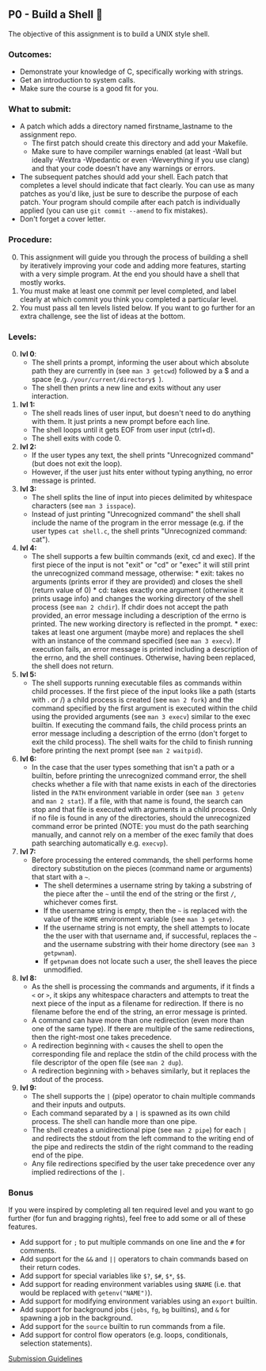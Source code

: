 ## P0 - Build a Shell 🐚

The objective of this assignment is to build a UNIX style shell.

### Outcomes:

* Demonstrate your knowledge of C, specifically working with strings.
* Get an introduction to system calls.
* Make sure the course is a good fit for you.

### What to submit:

* A patch which adds a directory named firstname_lastname to the assignment repo.
  * The first patch should create this directory and add your Makefile.
  * Make sure to have compiler warnings enabled (at least -Wall but ideally -Wextra -Wpedantic or even -Weverything if you use clang) and that your code doesn’t have any warnings or errors.
* The subsequent patches should add your shell. Each patch that completes a level should indicate that fact clearly. You can use as many patches as you'd like, just be sure to describe the purpose of each patch. Your program should compile after each patch is individually applied (you can use `git commit --amend` to fix mistakes).
* Don't forget a cover letter.

### Procedure:

0. This assignment will guide you through the process of building a shell by iteratively improving your code and adding more features, starting with a very simple program. At the end you should have a shell that mostly works.
0. You must make at least one commit per level completed, and label clearly at which commit you think you completed a particular level.
0. You must pass all ten levels listed below. If you want to go further for an extra challenge, see the list of ideas at the bottom.

### Levels:

0. **lvl 0**: 
    * The shell prints a prompt, informing the user about which absolute path they are currently in (see `man 3 getcwd`) followed by a $ and a space (e.g. `/your/current/directory$ `).
    * The shell then prints a new line and exits without any user interaction.
0. **lvl 1:**
    * The shell reads lines of user input, but doesn't need to do anything with them. It just prints a new prompt before each line.
    * The shell loops until it gets EOF from user input (ctrl+d).
    * The shell exits with code 0.
0. **lvl 2:**
    * If the user types any text, the shell prints "Unrecognized command" (but does not exit the loop).
    * However, if the user just hits enter without typing anything, no error message is printed.
0. **lvl 3:**
    * The shell splits the line of input into pieces delimited by whitespace characters (see `man 3 isspace`).
    * Instead of just printing "Unrecognized command" the shell shall include the name of the program in the error message (e.g. if the user types `cat shell.c`, the shell prints "Unrecognized command: cat").
0. **lvl 4:**
    * The shell supports a few builtin commands (exit, cd and exec). If the first piece of the input is not "exit" or "cd" or "exec" it will still print the unrecognized command message, otherwise:
          * exit: takes no arguments (prints error if they are provided) and closes the shell (return value of 0)
          * cd: takes exactly one argument (otherwise it prints usage info) and changes the working directory of the shell process (see `man 2 chdir`). If chdir does not accept the path provided, an error message including a description of the errno is printed. The new working directory is reflected in the prompt.
          * exec: takes at least one argument (maybe more) and replaces the shell with an instance of the command specified (see `man 3 execv`). If execution fails, an error message is printed including a description of the errno, and the shell continues. Otherwise, having been replaced, the shell does not return.
0. **lvl 5:**
    * The shell supports running executable files as commands within child processes. If the first piece of the input looks like a path (starts with . or /) a child process is created (see `man 2 fork`) and the command specified by the first argument is executed within the child using the provided arguments (see `man 3 execv`) similar to the exec builtin. If executing the command fails, the child process prints an error message including a description of the errno (don't forget to exit the child process). The shell waits for the child to finish running before printing the next prompt (see `man 2 waitpid`).
0. **lvl 6:**
    * In the case that the user types something that isn't a path or a builtin, before printing the unrecognized command error, the shell checks whether a file with that name exists in each of the directories listed in the `PATH` environment variable in order (see `man 3 getenv` and `man 2 stat`). If a file, with that name is found, the search can stop and that file is executed with arguments in a child process. Only if no file is found in any of the directories, should the unrecognized command error be printed (NOTE: you must do the path searching manually, and cannot rely on a member of the exec family that does path searching automatically e.g. `execvp`).
0. **lvl 7:**
    * Before processing the entered commands, the shell performs home directory substitution on the pieces (command name or arguments) that start with a `~`.
        * The shell determines a username string by taking a substring of the piece after the `~` until the end of the string or the first `/`, whichever comes first.
        * If the username string is empty, then the `~` is replaced with the value of the `HOME` environment variable (see `man 3 getenv`).
        * If the username string is not empty, the shell attempts to locate the the user with that username and, if successful, replaces the `~` and the username substring with their home directory (see `man 3 getpwnam`).
        * If `getpwnam` does not locate such a user, the shell leaves the piece unmodified.
0. **lvl 8:**
    * As the shell is processing the commands and arguments, if it finds a `<` or `>`, it skips any whitespace characters and attempts to treat the next piece of the input as a filename for redirection. If there is no filename before the end of the string, an error message is printed. 
    * A command can have more than one redirection (even more than one of the same type). If there are multiple of the same redirections, then the right-most one takes precedence.
    * A redirection beginning with `<` causes the shell to open the corresponding file and replace the stdin of the child process with the file descriptor of the open file (see `man 2 dup`).
    * A redirection beginning with `>` behaves similarly, but it replaces the stdout of the process.
0. **lvl 9:**
    * The shell supports the `|` (pipe) operator to chain multiple commands and their inputs and outputs.
    * Each command separated by a `|` is spawned as its own child process. The shell can handle more than one pipe.
    * The shell creates a unidirectional pipe (see `man 2 pipe`) for each `|` and redirects the stdout from the left command to the writing end of the pipe and redirects the stdin of the right command to the reading end of the pipe.
    * Any file redirections specified by the user take precedence over any implied redirections of the `|`.

### Bonus

If you were inspired by completing all ten required level and you want to go further (for fun and bragging rights), feel free to add some or all of these features.

* Add support for `;` to put multiple commands on one line and the `#` for comments.
* Add support for the `&&` and `||` operators to chain commands based on their return codes.
* Add support for special variables like `$?`, `$#`, `$*`, `$$`.
* Add support for reading environment variables using `$NAME` (i.e. that would be replaced with `getenv("NAME")`).
* Add support for modifying environment variables using an `export` builtin.
* Add support for background jobs (`jobs`, `fg`, `bg` builtins), and `&` for spawning a job in the background.
* Add support for the `source` builtin to run commands from a file.
* Add support for control flow operators (e.g. loops, conditionals, selection statements).

[Submission Guidelines](../policies/submission_guidelines.md)
